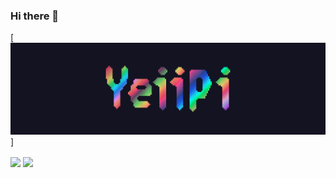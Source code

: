 ### Hi there 👋


[![Header](assets/banner.png "Header")]




<img align="center" src="https://github-readme-stats.vercel.app/api?username=yeiipi&show_icons=true&theme=radical&custom_title=My%20Github%20Stats:" />
<img align="center" src="https://github-readme-stats.vercel.app/api/top-langs/?username=yeiipi&theme=radical&custom_title=Most%20used%20language:" />


